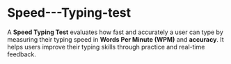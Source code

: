 # Speed---Typing-test
A **Speed Typing Test** evaluates how fast and accurately a user can type by measuring their typing speed in **Words Per Minute (WPM)** and **accuracy**. It helps users improve their typing skills through practice and real-time feedback.
